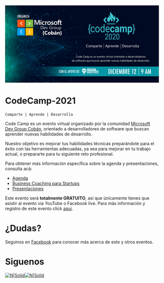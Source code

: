 ![image](./CC.jpg)
# CodeCamp-2021
```
Comparte | Aprende | Desarrolla
```

Code Camp es un evento virtual organizado por la comunidad [Microsoft Dev Group Cobán](https://www.facebook.com/groups/MsDevGroupCoban), orientado a desarrolladores de software que buscan aprender nuevas habilidades de desarrollo.

Nuestro objetivo es mejorar tus habilidades técnicas preparándote para el éxito con las herramientas adecuadas, ya sea para mejorar en tu trabajo actual, o prepararte para tu siguiente reto profesional.


Para obtener más información específica sobre la agenda y presentaciones, consulta acá:
* [Agenda](Agenda.md)
* [Business Coaching para Startups](Foro.md)
* [Presentaciones](Presentaciones.md)

Este evento será **totalmente GRATUITO**, así que únicamente tienes que asistir al evento via YouTube o Facebook live.
Para más información y registro de este evento click [aqui](https://codecamp-2021.eventbrite.com).  

# ¿Dudas? 

Seguinos en [Facebook](https://www.facebook.com/groups/MsDevGroupCoban) para conocer más acerca de este y otros eventos.

# Siguenos
[![N|Solid](http://dbamastery.com/wp-content/uploads/2018/08/if_github_circle_black_107161.png)](https://github.com/msdgc)[![N|Solid](http://dbamastery.com/wp-content/uploads/2018/08/if_browser_1055104.png)](https://www.facebook.com/groups/MsDevGroupCoban)
